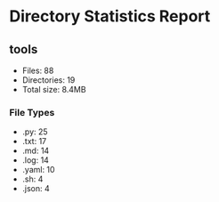 # Directory Statistics Report

## tools

- Files: 88
- Directories: 19
- Total size: 8.4MB

### File Types
- .py: 25
- .txt: 17
- .md: 14
- .log: 14
- .yaml: 10
- .sh: 4
- .json: 4

